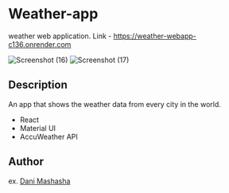 
# Weather-app

weather web application.
Link - https://weather-webapp-c136.onrender.com

![Screenshot (16)](https://user-images.githubusercontent.com/55653032/184689776-14b87c76-45f2-4304-a1fc-5fc46083512f.png)
![Screenshot (17)](https://user-images.githubusercontent.com/55653032/184689778-294cec3b-c8dc-42c0-9e3d-0c1e87669bdf.png)


## Description

An app that shows the weather data from every city in the world.

* React
* Material UI
* AccuWeather API

## Author
  
ex. [Dani Mashasha](https://www.linkedin.com/in/dani-mashasha-9a201219b/)
